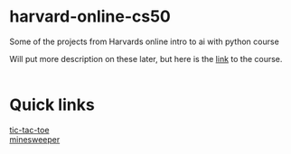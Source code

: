 # harvard-online-cs50
Some of the projects from Harvards online intro to ai with python course

Will put more description on these later, but here is the [link](https://cs50.harvard.edu/ai/2020/weeks/0/) to the course.
<br><br>
# Quick links
[tic-tac-toe](https://github.com/jevon-23/harvard-online-cs50/tree/main/tictactoe) <br>
[minesweeper](https://github.com/jevon-23/harvard-online-cs50/tree/main/minesweeper)
